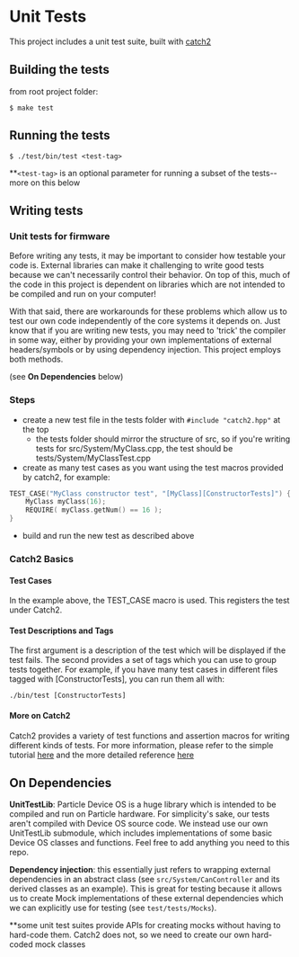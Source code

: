 # Unit Tests

This project includes a unit test suite, built with [catch2](https://github.com/catchorg/Catch2/tree/v2.x)

## Building the tests

from root project folder:

``` $ make test ```

## Running the tests

``` $ ./test/bin/test <test-tag> ```

**```<test-tag>``` is an optional parameter for running a subset of the tests--more on this below

## Writing tests

### Unit tests for firmware

Before writing any tests, it may be important to consider how testable your code is.  External libraries can make it challenging to write good tests because we can't necessarily control their behavior.  On top of this, much of the code in this project is dependent on libraries which are not intended to be compiled and run on your computer!

With that said, there are workarounds for these problems which allow us to test our own code independently of the core systems it depends on.  Just know that if you are writing new tests, you may need to 'trick' the compiler in some way, either by providing your own implementations of external headers/symbols or by using dependency injection.  This project employs both methods.

(see **On Dependencies** below)

### Steps

* create a new test file in the tests folder with ``` #include "catch2.hpp" ``` at the top
  * the tests folder should mirror the structure of src, so if you're writing tests for src/System/MyClass.cpp, the test should be tests/System/MyClassTest.cpp
* create as many test cases as you want using the test macros provided by catch2, for example:
``` c++
TEST_CASE("MyClass constructor test", "[MyClass][ConstructorTests]") {
    MyClass myClass(16);
    REQUIRE( myClass.getNum() == 16 );
}
```
* build and run the new test as described above


### Catch2 Basics

#### Test Cases
In the example above, the TEST_CASE macro is used.  This registers the test under Catch2.

#### Test Descriptions and Tags

The first argument is a description of the test which will be displayed if the test fails.  The second provides a set of tags which you can use to group tests together.  For example, if you have many test cases in different files tagged with [ConstructorTests], you can run them all with:
```
./bin/test [ConstructorTests]
```

#### More on Catch2

Catch2 provides a variety of test functions and assertion macros for writing different kinds of tests.  For more information, please refer to the simple tutorial [here](https://github.com/catchorg/Catch2/blob/v2.x/docs/tutorial.md#top) and the more detailed reference [here](https://github.com/catchorg/Catch2/blob/v2.x/docs/tutorial.md#top)

## On Dependencies

**UnitTestLib**: Particle Device OS is a huge library which is intended to be compiled and run on Particle hardware.  For simplicity's sake, our tests aren't compiled with Device OS source code.  We instead use our own UnitTestLib submodule, which includes implementations of some basic Device OS classes and functions.  Feel free to add anything you need to this repo.

**Dependency injection**: this essentially just refers to wrapping external dependencies in an abstract class (see ```src/System/CanController``` and its derived classes as an example).  This is great for testing because it allows us to create Mock implementations of these external dependencies which we can explicitly use for testing (see ```test/tests/Mocks```).

**some unit test suites provide APIs for creating mocks without having to hard-code them.  Catch2 does not, so we need to create our own hard-coded mock classes
